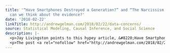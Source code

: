 ```yaml
---
title: '“Have Smartphones Destroyed a Generation?” and “The Narcissism Epidemic”:  How
  can we think about the evidence?'
date: '2018-02-22'
linkTitle: http://andrewgelman.com/2018/02/22/data-concerns/
source: Statistical Modeling, Causal Inference, and Social Science
description: |-
  <p>Jay Livingston points to this hypey article, &#8220;Have Smartphones Destroyed a Generation?&#8221;, by Jean Twenge, who writes: I’ve been researching generational differences for 25 years . . . Typically, the characteristics that come to define a generation appear gradually, and along a continuum. . . . [But] Around 2012, I noticed abrupt shifts in teen [&#8230;]</p>
  <p>The post <a rel="nofollow" href="http://andrewgelman.com/2018/02/22/data-concerns/">&#8220;Have Smartphones Destroyed a Gen
---
```

